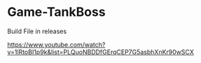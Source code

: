 # Game-TankBoss
Build File in releases

https://www.youtube.com/watch?v=1lRtoBI1p9k&list=PLQuoNBDDfGErqCEP7G5asbhXnKr90wSCX
